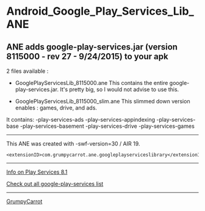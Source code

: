 # Android_Google_Play_Services_Lib_ANE

ANE adds google-play-services.jar (version 8115000 - rev 27 - 9/24/2015) to your apk
-----------------

2 files available :

- GooglePlayServicesLib_8115000.ane
This contains the entire google-play-services.jar. It's pretty big, so I would not advise to use this.

- GooglePlayServicesLib_8115000_slim.ane
This slimmed down version enables : games, drive, and ads. 

It contains:
-play-services-ads
-play-services-appindexing
-play-services-base
-play-services-basement
-play-services-drive
-play-services-games

-----------------

This ANE was created with  -swf-version=30 / AIR 19.

```
<extensionID>com.grumpycarrot.ane.googleplayserviceslibrary</extensionID>
```
-----------------

[Info on Play Services 8.1](http://android-developers.blogspot.fr/2015/09/google-play-services-81-get-ready-for.html)

 [Check out all google-play-services list](http://www.smorgasbork.com/2015/01/05/google-play-services-sdk-version-history/)

------------------------------------------------

 [GrumpyCarrot](http://www.grumpycarrot.com)


